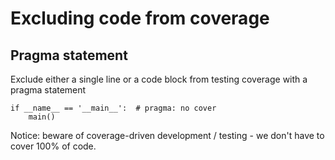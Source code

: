 # Excluding code from coverage

## Pragma statement

Exclude either a single line or a code block from testing coverage with a pragma statement
```unix
if __name__ == '__main__':  # pragma: no cover
    main()
```

Notice: beware of coverage-driven development / testing - we don't have to cover 100% of code.